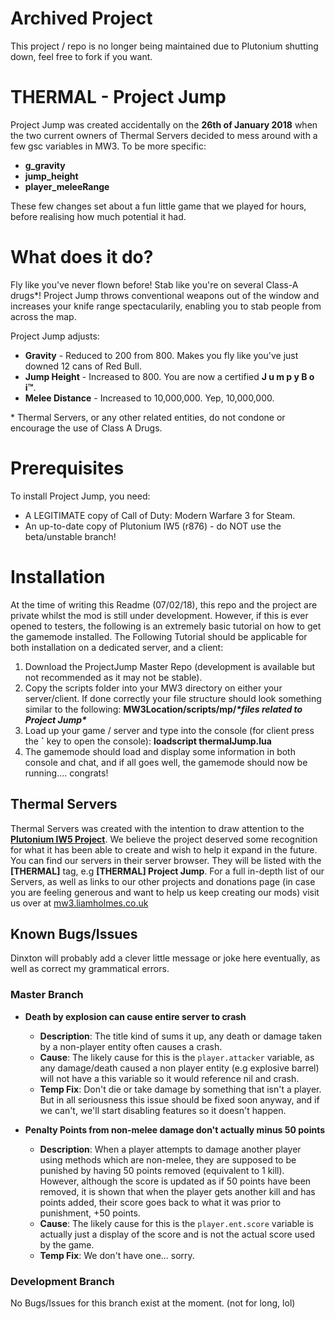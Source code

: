 # Archived Project

This project / repo is no longer being maintained due to Plutonium shutting down, feel free to fork if you want.


# THERMAL - Project Jump

Project Jump was created accidentally on the **26th of January 2018** when the two current owners of Thermal Servers decided to mess around with a few gsc variables in MW3. To be more specific:

 - **g_gravity**
 - **jump_height**
 - **player_meleeRange**
 
These few changes set about a fun little game that we played for hours, before realising how much potential it had.

# What does it do?
Fly like you've never flown before! Stab like you're on several Class-A drugs\*! Project Jump throws conventional weapons out of the window and increases your knife range spectacularily, enabling you to stab people from across the map.

Project Jump adjusts:
* **Gravity** - Reduced to 200 from 800. Makes you fly like you've just downed 12 cans of Red Bull.
* **Jump Height** - Increased to 800. You are now a certified **J u m p y B o i™**.
* **Melee Distance** - Increased to 10,000,000. Yep, 10,000,000. 

\* Thermal Servers, or any other related entities, do not condone or encourage the use of Class A Drugs. 
# Prerequisites
To install Project Jump, you need: 
* A LEGITIMATE copy of Call of Duty: Modern Warfare 3 for Steam.
* An up-to-date copy of Plutonium IW5 (r876) - do NOT use the beta/unstable branch!

# Installation

At the time of writing this Readme (07/02/18), this repo and the project are private whilst the mod is still under development. However, if this is ever opened to testers, the following is an extremely basic tutorial on how to get the gamemode installed.
The Following Tutorial should be applicable for both installation on a dedicated server, and a client:

 1. Download the ProjectJump Master Repo (development is available but not recommended as it may not be stable).
 2. Copy the scripts folder into your MW3 directory on either your server/client. If done correctly your file structure should look something similar to the following: **MW3Location/scripts/mp/*\*files related to Project Jump\****
 3. Load up your game / server and type into the console (for client press the **`** key to open the console): **loadscript thermalJump.lua** 
 4. The gamemode should load and display some information in both console and chat, and if all goes well, the gamemode should now be running.... congrats!

## Thermal Servers
Thermal Servers was created with the intention to draw attention to the [**Plutonium IW5 Project**](http://plutonium.pw). We believe the project deserved some recognition for what it has been able to create and wish to help it expand in the future.
You can find our servers in their server browser. They will be listed with the **[THERMAL]** tag, e.g **[THERMAL] Project Jump**.
For a full in-depth list of our Servers, as well as links to our other projects and donations page (in case you are feeling generous and want to help us keep creating our mods) visit us over at [mw3.liamholmes.co.uk](http://mw3.liamholmes.co.uk/)
## Known Bugs/Issues
Dinxton will probably add a clever little message or joke here eventually, as well as correct my grammatical errors.
### Master Branch

 - **Death by explosion can cause entire server to crash**
	 - **Description**: The title kind of sums it up, any death or damage taken by a non-player entity often causes a crash.
	 - **Cause**: The likely cause for this is the `player.attacker` variable, as any damage/death caused a non player entity (e.g explosive barrel) will not have a this variable so it would reference nil and crash.
	 - **Temp Fix**: Don't die or take damage by something that isn't a player. But in all seriousness this issue should be fixed soon anyway, and if we can't, we'll start disabling features so it doesn't happen.
	 
	 
 - **Penalty Points from non-melee damage don't actually minus 50 points**
	 - **Description**: When a player attempts to damage another player using methods which are non-melee, they are supposed to be punished by having 50 points removed (equivalent to 1 kill). However, although the score is updated as if 50 points have been removed, it is shown that when the player gets another kill and has points added, their score goes back to what it was prior to punishment, +50 points.
	 - **Cause**: The likely cause for this is the `player.ent.score` variable is actually just a display of the score and is not the actual score used by the game.
	 - **Temp Fix**: We don't have one... sorry.
### Development Branch
No Bugs/Issues for this branch exist at the moment.
(not for long, lol)
